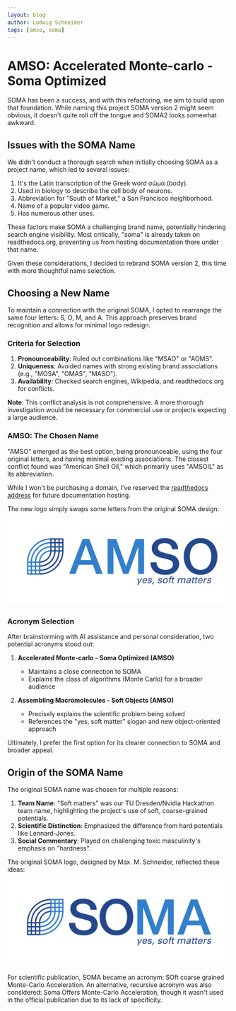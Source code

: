 ```yaml
---
layout: blog
author: Ludwig Schneider
tags: [amso, soma]
---
```


# AMSO: Accelerated Monte-carlo - Soma Optimized

SOMA has been a success, and with this refactoring, we aim to build upon that foundation. While naming this project SOMA version 2 might seem obvious, it doesn't quite roll off the tongue and SOMA2 looks somewhat awkward.

## Issues with the SOMA Name

We didn't conduct a thorough search when initially choosing SOMA as a project name, which led to several issues:

1. It's the Latin transcription of the Greek word σῶμα (body).
2. Used in biology to describe the cell body of neurons.
3. Abbreviation for "South of Market," a San Francisco neighborhood.
4. Name of a popular video game.
5. Has numerous other uses.

These factors make SOMA a challenging brand name, potentially hindering search engine visibility. Most critically, "soma" is already taken on readthedocs.org, preventing us from hosting documentation there under that name.

Given these considerations, I decided to rebrand SOMA version 2, this time with more thoughtful name selection.

## Choosing a New Name

To maintain a connection with the original SOMA, I opted to rearrange the same four letters: S, O, M, and A. This approach preserves brand recognition and allows for minimal logo redesign.

### Criteria for Selection

1. **Pronounceability**: Ruled out combinations like "MSAO" or "AOMS".
2. **Uniqueness**: Avoided names with strong existing brand associations (e.g., "MOSA", "OMAS", "MASO").
3. **Availability**: Checked search engines, Wikipedia, and readthedocs.org for conflicts.

**Note**: This conflict analysis is not comprehensive. A more thorough investigation would be necessary for commercial use or projects expecting a large audience.

### AMSO: The Chosen Name

"AMSO" emerged as the best option, being pronounceable, using the four original letters, and having minimal existing associations. The closest conflict found was "American Shell Oil," which primarily uses "AMSOIL" as its abbreviation.

While I won't be purchasing a domain, I've reserved the [readthedocs address](https://amso.readthedocs.io/en/latest/) for future documentation hosting.

The new logo simply swaps some letters from the original SOMA design:

![AMSO Logo](assets/images/research/amso_logo.svg)

### Acronym Selection

After brainstorming with AI assistance and personal consideration, two potential acronyms stood out:

1. **Accelerated Monte-carlo - Soma Optimized (AMSO)**

   - Maintains a close connection to SOMA
   - Explains the class of algorithms (Monte Carlo) for a broader audience

2. **Assembling Macromolecules - Soft Objects (AMSO)**
   - Precisely explains the scientific problem being solved
   - References the "yes, soft matter" slogan and new object-oriented approach

Ultimately, I prefer the first option for its clearer connection to SOMA and broader appeal.

## Origin of the SOMA Name

The original SOMA name was chosen for multiple reasons:

1. **Team Name**: "Soft matters" was our TU Dresden/Nvidia Hackathon team name, highlighting the project's use of soft, coarse-grained potentials.
2. **Scientific Distinction**: Emphasized the difference from hard potentials like Lennard-Jones.
3. **Social Commentary**: Played on challenging toxic masculinity's emphasis on "hardness".

The original SOMA logo, designed by Max. M. Schneider, reflected these ideas:

![SOMA Logo](assets/images/research/soma_logo.svg)

For scientific publication, SOMA became an acronym: SOft coarse grained Monte-Carlo Acceleration. An alternative, recursive acronym was also considered: Soma Offers Monte-Carlo Acceleration, though it wasn't used in the official publication due to its lack of specificity.
